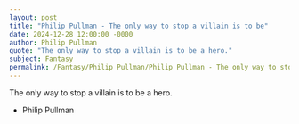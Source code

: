 ```yaml
---
layout: post
title: "Philip Pullman - The only way to stop a villain is to be"
date: 2024-12-28 12:00:00 -0000
author: Philip Pullman
quote: "The only way to stop a villain is to be a hero."
subject: Fantasy
permalink: /Fantasy/Philip Pullman/Philip Pullman - The only way to stop a villain is to be
---
```


The only way to stop a villain is to be a hero.

- Philip Pullman
